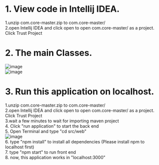 # 1. View code in Intellij IDEA.
1.unzip com.core-master.zip to com.core-master/  
2.open Intellij IDEA and click open to open com.core-master/ as a project. Click Trust Project  
# 2. The main Classes.
![image](https://user-images.githubusercontent.com/108515512/183372768-8ac7cb07-0da5-436d-a758-6915b941512b.png)  
![image](https://user-images.githubusercontent.com/108515512/183372898-f7604cf6-ea8a-420a-b420-5f07cfe15f5a.png)  
# 3. Run this application on localhost.
1.unzip com.core-master.zip to com.core-master/  
2.open Intellij IDEA and click open to open com.core-master/ as a project. Click Trust Project  
3.wait a few minutes to wait for importing maven project  
4. Click "run application" to start the back end  
5. Open Terminal and type "cd src/web"  
![image](https://user-images.githubusercontent.com/108515512/183373667-4072a839-87cf-4088-92bf-78046a5bbcae.png)  
6. type "npm install" to install all dependencies (Please install npm to localhost first)  
7. type "npm start" to run front end  
8. now, this application works in "localhost:3000"  
